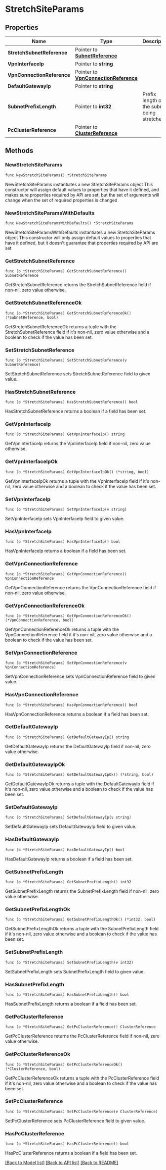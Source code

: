 # StretchSiteParams

## Properties

Name | Type | Description | Notes
------------ | ------------- | ------------- | -------------
**StretchSubnetReference** | Pointer to [**SubnetReference**](SubnetReference.md) |  | [optional] 
**VpnInterfaceIp** | Pointer to **string** |  | [optional] 
**VpnConnectionReference** | Pointer to [**VpnConnectionReference**](VpnConnectionReference.md) |  | [optional] 
**DefaultGatewayIp** | Pointer to **string** |  | [optional] 
**SubnetPrefixLength** | Pointer to **int32** | Prefix length of the subnet being stretched. | [optional] 
**PcClusterReference** | Pointer to [**ClusterReference**](ClusterReference.md) |  | [optional] 

## Methods

### NewStretchSiteParams

`func NewStretchSiteParams() *StretchSiteParams`

NewStretchSiteParams instantiates a new StretchSiteParams object
This constructor will assign default values to properties that have it defined,
and makes sure properties required by API are set, but the set of arguments
will change when the set of required properties is changed

### NewStretchSiteParamsWithDefaults

`func NewStretchSiteParamsWithDefaults() *StretchSiteParams`

NewStretchSiteParamsWithDefaults instantiates a new StretchSiteParams object
This constructor will only assign default values to properties that have it defined,
but it doesn't guarantee that properties required by API are set

### GetStretchSubnetReference

`func (o *StretchSiteParams) GetStretchSubnetReference() SubnetReference`

GetStretchSubnetReference returns the StretchSubnetReference field if non-nil, zero value otherwise.

### GetStretchSubnetReferenceOk

`func (o *StretchSiteParams) GetStretchSubnetReferenceOk() (*SubnetReference, bool)`

GetStretchSubnetReferenceOk returns a tuple with the StretchSubnetReference field if it's non-nil, zero value otherwise
and a boolean to check if the value has been set.

### SetStretchSubnetReference

`func (o *StretchSiteParams) SetStretchSubnetReference(v SubnetReference)`

SetStretchSubnetReference sets StretchSubnetReference field to given value.

### HasStretchSubnetReference

`func (o *StretchSiteParams) HasStretchSubnetReference() bool`

HasStretchSubnetReference returns a boolean if a field has been set.

### GetVpnInterfaceIp

`func (o *StretchSiteParams) GetVpnInterfaceIp() string`

GetVpnInterfaceIp returns the VpnInterfaceIp field if non-nil, zero value otherwise.

### GetVpnInterfaceIpOk

`func (o *StretchSiteParams) GetVpnInterfaceIpOk() (*string, bool)`

GetVpnInterfaceIpOk returns a tuple with the VpnInterfaceIp field if it's non-nil, zero value otherwise
and a boolean to check if the value has been set.

### SetVpnInterfaceIp

`func (o *StretchSiteParams) SetVpnInterfaceIp(v string)`

SetVpnInterfaceIp sets VpnInterfaceIp field to given value.

### HasVpnInterfaceIp

`func (o *StretchSiteParams) HasVpnInterfaceIp() bool`

HasVpnInterfaceIp returns a boolean if a field has been set.

### GetVpnConnectionReference

`func (o *StretchSiteParams) GetVpnConnectionReference() VpnConnectionReference`

GetVpnConnectionReference returns the VpnConnectionReference field if non-nil, zero value otherwise.

### GetVpnConnectionReferenceOk

`func (o *StretchSiteParams) GetVpnConnectionReferenceOk() (*VpnConnectionReference, bool)`

GetVpnConnectionReferenceOk returns a tuple with the VpnConnectionReference field if it's non-nil, zero value otherwise
and a boolean to check if the value has been set.

### SetVpnConnectionReference

`func (o *StretchSiteParams) SetVpnConnectionReference(v VpnConnectionReference)`

SetVpnConnectionReference sets VpnConnectionReference field to given value.

### HasVpnConnectionReference

`func (o *StretchSiteParams) HasVpnConnectionReference() bool`

HasVpnConnectionReference returns a boolean if a field has been set.

### GetDefaultGatewayIp

`func (o *StretchSiteParams) GetDefaultGatewayIp() string`

GetDefaultGatewayIp returns the DefaultGatewayIp field if non-nil, zero value otherwise.

### GetDefaultGatewayIpOk

`func (o *StretchSiteParams) GetDefaultGatewayIpOk() (*string, bool)`

GetDefaultGatewayIpOk returns a tuple with the DefaultGatewayIp field if it's non-nil, zero value otherwise
and a boolean to check if the value has been set.

### SetDefaultGatewayIp

`func (o *StretchSiteParams) SetDefaultGatewayIp(v string)`

SetDefaultGatewayIp sets DefaultGatewayIp field to given value.

### HasDefaultGatewayIp

`func (o *StretchSiteParams) HasDefaultGatewayIp() bool`

HasDefaultGatewayIp returns a boolean if a field has been set.

### GetSubnetPrefixLength

`func (o *StretchSiteParams) GetSubnetPrefixLength() int32`

GetSubnetPrefixLength returns the SubnetPrefixLength field if non-nil, zero value otherwise.

### GetSubnetPrefixLengthOk

`func (o *StretchSiteParams) GetSubnetPrefixLengthOk() (*int32, bool)`

GetSubnetPrefixLengthOk returns a tuple with the SubnetPrefixLength field if it's non-nil, zero value otherwise
and a boolean to check if the value has been set.

### SetSubnetPrefixLength

`func (o *StretchSiteParams) SetSubnetPrefixLength(v int32)`

SetSubnetPrefixLength sets SubnetPrefixLength field to given value.

### HasSubnetPrefixLength

`func (o *StretchSiteParams) HasSubnetPrefixLength() bool`

HasSubnetPrefixLength returns a boolean if a field has been set.

### GetPcClusterReference

`func (o *StretchSiteParams) GetPcClusterReference() ClusterReference`

GetPcClusterReference returns the PcClusterReference field if non-nil, zero value otherwise.

### GetPcClusterReferenceOk

`func (o *StretchSiteParams) GetPcClusterReferenceOk() (*ClusterReference, bool)`

GetPcClusterReferenceOk returns a tuple with the PcClusterReference field if it's non-nil, zero value otherwise
and a boolean to check if the value has been set.

### SetPcClusterReference

`func (o *StretchSiteParams) SetPcClusterReference(v ClusterReference)`

SetPcClusterReference sets PcClusterReference field to given value.

### HasPcClusterReference

`func (o *StretchSiteParams) HasPcClusterReference() bool`

HasPcClusterReference returns a boolean if a field has been set.


[[Back to Model list]](../README.md#documentation-for-models) [[Back to API list]](../README.md#documentation-for-api-endpoints) [[Back to README]](../README.md)


